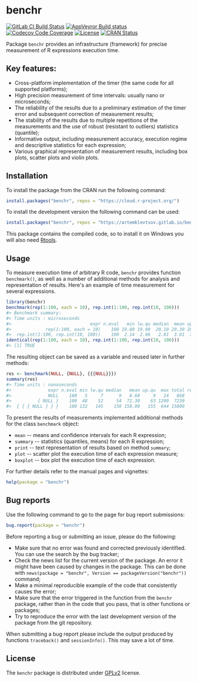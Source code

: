 
<!-- README.md is generated from README.Rmd. Please edit that file -->
benchr
======

[![GitLab CI Build Status](https://gitlab.com/artemklevtsov/benchr/badges/master/build.svg)](https://gitlab.com/artemklevtsov/benchr/pipelines) [![AppVeyror Build status](https://ci.appveyor.com/api/projects/status/hoq3abe0kn34ie56/branch/master?svg=true)](https://ci.appveyor.com/project/artemklevtsov/benchr) [![Codecov Code Coverage](https://codecov.io/gl/artemklevtsov/benchr/branch/master/graph/badge.svg)](https://codecov.io/gl/artemklevtsov/benchr) [![License](http://img.shields.io/badge/license-GPL%20%28%3E=%202%29-brightgreen.svg?style=flat)](http://www.gnu.org/licenses/gpl-2.0.html) [![CRAN Status](http://www.r-pkg.org/badges/version/benchr)](https://cran.r-project.org/package=benchr)

Package `benchr` provides an infrastructure (framework) for precise measurement of R expressions execution time.

Key features:
-------------

-   Cross-platform implementation of the timer (the same code for all supported platforms);
-   High precision measurement of time intervals: usually nano or microseconds;
-   The reliability of the results due to a preliminary estimation of the timer error and subsequent correction of measurement results;
-   The stability of the results due to multiple repetitions of the measurements and the use of robust (resistant to outliers) statistics (quantile);
-   Informative output, including measurement accuracy, execution regime and descriptive statistics for each expression;
-   Various graphical representation of measurement results, including box plots, scatter plots and violin plots.

Installation
------------

To install the package from the CRAN run the following command:

``` r
install.packages("benchr", repos = "https://cloud.r-project.org/")
```

To install the development version the following command can be used:

``` r
install.packages("benchr", repos = "https://artemklevtsov.gitlab.io/benchr/drat")
```

This package contains the compiled code, so to install it on Windows you will also need [Rtools](https://cran.r-project.org/bin/windows/Rtools/).

Usage
-----

To measure execution time of arbitrary R code, `benchr` provides function `benchmark()`, as well as a number of additional methods for analysis and representation of results. Here's an example of time measurement for several expressions.

``` r
library(benchr)
benchmark(rep(1:100, each = 10), rep.int(1:100, rep.int(10, 100)))
#> Benchmark summary:
#> Time units : microseconds 
#>                              expr n.eval   min lw.qu median  mean up.qu  max total relative
#>             rep(1:100, each = 10)    100 19.80 19.90  20.10 20.30 20.20 27.6  2030     7.16
#>  rep.int(1:100, rep.int(10, 100))    100  2.14  2.66   2.81  3.01  3.03 15.1   301     1.00
identical(rep(1:100, each = 10), rep.int(1:100, rep.int(10, 100)))
#> [1] TRUE
```

The resulting object can be saved as a variable and reused later in further methods:

``` r
res <- benchmark(NULL, {NULL}, {{{NULL}}})
summary(res)
#> Time units : nanoseconds 
#>              expr n.eval min lw.qu median   mean up.qu  max total relative
#>              NULL    100   5     7      9   8.68     9   24   868      1.0
#>          { NULL }    100  48    52     54  72.30    63 1200  7230      6.0
#>  { { { NULL } } }    100 132   145    150 158.00   155  644 15800     16.7
```

To present the results of measurements implemented additional methods for the class `benchmark` object:

-   `mean` -- means and confidence intervals for each R expression;
-   `summary` -- statistics (quantiles, means) for each R expression;
-   `print` -- text representation of results based on method `summary`;
-   `plot` -- scatter plot the execution time of each expression measure;
-   `boxplot` -- box plot the execution time of each expression.

For further details refer to the manual pages and vignettes:

``` r
help(package = "benchr")
```

Bug reports
-----------

Use the following command to go to the page for bug report submissions:

``` r
bug.report(package = "benchr")
```

Before reporting a bug or submitting an issue, please do the following:

-   Make sure that no error was found and corrected previously identified. You can use the search by the bug tracker;
-   Check the news list for the current version of the package. An error it might have been caused by changes in the package. This can be done with `news(package = "benchr", Version == packageVersion("benchr"))` command;
-   Make a minimal reproducible example of the code that consistently causes the error;
-   Make sure that the error triggered in the function from the `benchr` package, rather than in the code that you pass, that is other functions or packages;
-   Try to reproduce the error with the last development version of the package from the git repository.

When submitting a bug report please include the output produced by functions `traceback()` and `sessionInfo()`. This may save a lot of time.

License
-------

The `benchr` package is distributed under [GPLv2](http://www.gnu.org/licenses/gpl-2.0.html) license.
